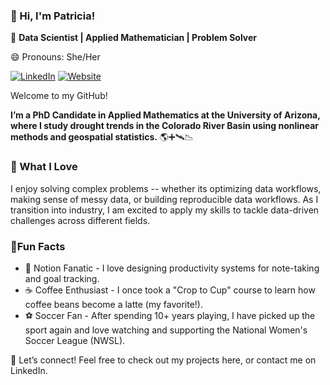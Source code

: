 ### 👋 Hi, I'm Patricia!

🚀 **Data Scientist | Applied Mathematician | Problem Solver** 

😄 Pronouns: She/Her

[![LinkedIn](https://img.shields.io/badge/LinkedIn-0e76a8?logo=LinkedIn)](https://www.linkedin.com/in/ppuentex) [![Website](https://img.shields.io/badge/Website-3f704d)](https://ppuentex.github.io/)

Welcome to my GitHub! 

**I’m a PhD Candidate in Applied Mathematics at the University of Arizona, where I study drought trends in the Colorado River Basin using nonlinear methods and geospatial statistics.** 🌎➕🛰️📉

### 🎯 What I Love 
I enjoy solving complex problems -- whether its optimizing data workflows, making sense of messy data, or building reproducible data workflows. As I transition into industry, I am excited to apply my skills to tackle data-driven challenges across different fields. 

### 🌟Fun Facts
- 📔 Notion Fanatic - I love designing productivity systems for note-taking and goal tracking.
- ☕ Coffee Enthusiast - I once took a "Crop to Cup" course to learn how coffee beans become a latte (my favorite!).
- ⚽ Soccer Fan - After spending 10+ years playing, I have picked up the sport again and love watching and supporting the National Women's Soccer League (NWSL). 

🚀 Let’s connect! Feel free to check out my projects here, or contact me on LinkedIn. 


<!--
**ppuentex/ppuentex** is a ✨ _special_ ✨ repository because its `README.md` (this file) appears on your GitHub profile.

Here are some ideas to get you started:

- 🔭 I’m currently working on ...
- 🌱 I’m currently learning ...
- 👯 I’m looking to collaborate on ...
- 🤔 I’m looking for help with ...
- 💬 Ask me about ...
- 📫 How to reach me: ...
- 😄 Pronouns: ...
- ⚡ Fun fact: ...
-->
